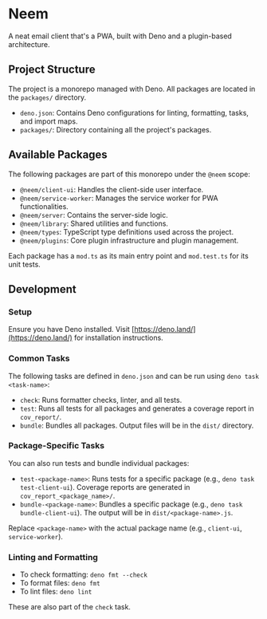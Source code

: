 # Neem

A neat email client that's a PWA, built with Deno and a plugin-based architecture.

## Project Structure

The project is a monorepo managed with Deno. All packages are located in the `packages/` directory.

- `deno.json`: Contains Deno configurations for linting, formatting, tasks, and import maps.
- `packages/`: Directory containing all the project's packages.

## Available Packages

The following packages are part of this monorepo under the `@neem` scope:

-   `@neem/client-ui`: Handles the client-side user interface.
-   `@neem/service-worker`: Manages the service worker for PWA functionalities.
-   `@neem/server`: Contains the server-side logic.
-   `@neem/library`: Shared utilities and functions.
-   `@neem/types`: TypeScript type definitions used across the project.
-   `@neem/plugins`: Core plugin infrastructure and plugin management.

Each package has a `mod.ts` as its main entry point and `mod.test.ts` for its unit tests.

## Development

### Setup

Ensure you have Deno installed. Visit [https://deno.land/](https://deno.land/) for installation instructions.

### Common Tasks

The following tasks are defined in `deno.json` and can be run using `deno task <task-name>`:

-   `check`: Runs formatter checks, linter, and all tests.
-   `test`: Runs all tests for all packages and generates a coverage report in `cov_report/`.
-   `bundle`: Bundles all packages. Output files will be in the `dist/` directory.

### Package-Specific Tasks

You can also run tests and bundle individual packages:

-   `test-<package-name>`: Runs tests for a specific package (e.g., `deno task test-client-ui`). Coverage reports are generated in `cov_report_<package_name>/`.
-   `bundle-<package-name>`: Bundles a specific package (e.g., `deno task bundle-client-ui`). The output will be in `dist/<package-name>.js`.

Replace `<package-name>` with the actual package name (e.g., `client-ui`, `service-worker`).

### Linting and Formatting

-   To check formatting: `deno fmt --check`
-   To format files: `deno fmt`
-   To lint files: `deno lint`

These are also part of the `check` task.
